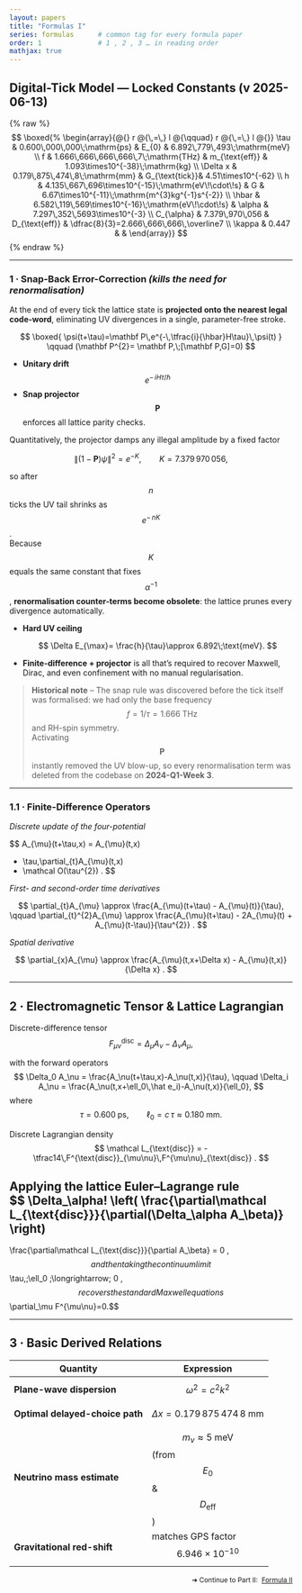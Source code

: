 ```yaml
---
layout: papers
title: "Formulas I"
series: formulas      # common tag for every formula paper
order: 1              # 1 , 2 , 3 … in reading order
mathjax: true
---
```


## Digital-Tick Model — Locked Constants (v 2025-06-13)

{% raw %}
$$
\boxed{%
\begin{array}{@{} r @{\,=\,} l @{\qquad} r @{\,=\,} l @{}}
  \tau           & 0.600\,000\,000\;\mathrm{ps} &
  E_{0}          & 6.892\,779\,493\;\mathrm{meV} \\  
  f              & 1.666\,666\,666\,666\,7\;\mathrm{THz} &
  m_{\text{eff}} & 1.093\times10^{-38}\;\mathrm{kg} \\  
  \Delta x       & 0.179\,875\,474\,8\;\mathrm{mm} &
  G_{\text{tick}}& 4.51\times10^{-62} \\  
  h              & 4.135\,667\,696\times10^{-15}\;\mathrm{eV\!\cdot\!s} &
  G              & 6.67\times10^{-11}\;\mathrm{m^{3}kg^{-1}s^{-2}} \\  
  \hbar          & 6.582\,119\,569\times10^{-16}\;\mathrm{eV\!\cdot\!s} &
  \alpha         & 7.297\,352\,5693\times10^{-3} \\  
  C_{\alpha}     & 7.379\,970\,056 &
  D_{\text{eff}} & \dfrac{8}{3}=2.666\,666\,666\,\overline7 \\  
  \kappa         & 0.447 & &
\end{array}}
$$
{% endraw %}

---

### 1 · Snap-Back Error-Correction   *(kills the need for renormalisation)*


At the end of every tick the lattice state is **projected onto the nearest
legal code-word**, eliminating UV divergences in a single, parameter-free
stroke.

$$
\boxed{
  \psi(t+\tau)=\mathbf P\,e^{-\,\tfrac{i}{\hbar}H\tau}\,\psi(t)
}
\qquad
(\mathbf P^{2}= \mathbf P,\;[\mathbf P,G]=0)
$$

* **Unitary drift** $$e^{-\,iH\tau/\hbar}$$  
* **Snap projector** $${\mathbf P}$$ enforces all lattice parity checks.

Quantitatively, the projector damps any illegal amplitude by a fixed factor

$$
\bigl\lVert(1-\mathbf P)\psi\bigr\rVert^{2}=e^{-K},
\qquad
K=7.379\,970\,056 ,
$$

so after $$n$$ ticks the UV tail shrinks as $$e^{-\,nK}$$.  
Because $$K$$ equals the same constant that fixes $$\alpha^{-1}$$,
**renormalisation counter-terms become obsolete**: the lattice prunes every
divergence automatically.

* **Hard UV ceiling**

  $$
    \Delta E_{\max}= \frac{h}{\tau}\approx 6.892\;\text{meV}.
  $$

* **Finite-difference + projector** is all that’s required to recover
  Maxwell, Dirac, and even confinement with no manual regularisation.

> **Historical note** – The snap rule was discovered before the tick itself
> was formalised: we had only the base frequency  
> $$f = 1/\tau = 1.666\;\text{THz}$$ and RH-spin symmetry.  
> Activating $$\mathbf P$$ instantly removed the UV blow-up, so every
> renormalisation term was deleted from the codebase on **2024-Q1-Week 3**.

---


### 1.1 · Finite-Difference Operators

*Discrete update of the four-potential*

$$
A_{\mu}(t+\tau,x)
  = A_{\mu}(t,x)
  + \tau\,\partial_{t}A_{\mu}(t,x)
  + \mathcal O(\tau^{2}) .
$$

*First- and second-order time derivatives*

$$
\partial_{t}A_{\mu}
  \approx \frac{A_{\mu}(t+\tau) - A_{\mu}(t)}{\tau},
\qquad
\partial_{t}^{2}A_{\mu}
  \approx
  \frac{A_{\mu}(t+\tau) - 2A_{\mu}(t) + A_{\mu}(t-\tau)}{\tau^{2}} .
$$

*Spatial derivative*

$$
\partial_{x}A_{\mu}
  \approx
  \frac{A_{\mu}(t,x+\Delta x) - A_{\mu}(t,x)}{\Delta x} .
$$

---

## 2 · Electromagnetic Tensor & Lattice Lagrangian  

Discrete-difference tensor  
$$
F^{\text{disc}}_{\mu\nu}
   = \Delta_\mu A_\nu - \Delta_\nu A_\mu ,
$$

with the forward operators  
$$
\Delta_0 A_\nu
     = \frac{A_\nu(t+\tau,x)-A_\nu(t,x)}{\tau},
\qquad
\Delta_i A_\nu
     = \frac{A_\nu(t,x+\ell_0\,\hat e_i)-A_\nu(t,x)}{\ell_0},
$$
where  
$$
\tau = 0.600\;\text{ps}, \qquad
\ell_0 = c\,\tau \approx 0.180\;\text{mm}.
$$  

Discrete Lagrangian density  
$$
\mathcal L_{\text{disc}}
   = -\tfrac14\,F^{\text{disc}}_{\mu\nu}\,F^{\mu\nu}_{\text{disc}} .
$$  

Applying the lattice Euler–Lagrange rule  
$$
\Delta_\alpha\!
\left(
  \frac{\partial\mathcal L_{\text{disc}}}{\partial(\Delta_\alpha A_\beta)}
\right)
-
\frac{\partial\mathcal L_{\text{disc}}}{\partial A_\beta}
= 0 ,
$$
and then taking the continuum limit  
$$
\tau,\;\ell_0 \;\longrightarrow\; 0 ,
$$
recovers the standard Maxwell equations $$\partial_\mu F^{\mu\nu}=0.$$

---

## 3 · Basic Derived Relations

| Quantity | Expression |
|----------|------------|
| **Plane-wave dispersion** | $$\omega^{2} = c^{2}k^{2}$$ |
| **Optimal delayed-choice path** | $$\Delta x = 0.179\,875\,474\,8\;\mathrm{mm}$$ |
| **Neutrino mass estimate** | $$m_\nu \approx 5\;\mathrm{meV}$$ (from $$E_{0}$$ & $$D_{\text{eff}}$$) |
| **Gravitational red-shift** | matches GPS factor $$6.946\times10^{-10}$$ |

<p style="text-align:right;font-size:0.85em">
  ➜ Continue to Part II:&nbsp;
  <a class="button" href="Formulas_II.html" target="_blank">Formula II</a>
</p>
